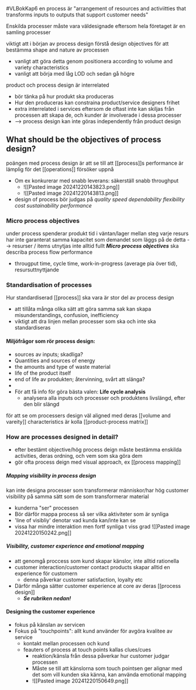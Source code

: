#VLBokKap6
en process är "arrangement of resources and activiitties that transforms inputs to outputs that support customer needs"

Enskilda processer måste vara väldesignade eftersom hela företaget är en samling processer

viktigt att i början av process design förstå design objectives för att bestämma shape and nature av processen
- vanligt att göra detta genom positionera according to volume and variety characteristics
- vanligt att börja med låg LOD och sedan gå högre

product och process design är interrelated
- bör tänka på hur produkt ska produceras
- Hur den produceras kan constraina product/service designers frihet
- extra interrelated i services eftersom de oftast inte kan skiljas från processen att skapa de, och kunder är involverade i dessa processer
- --> process design kan inte göras independently från product design

## What should be the objectives of process design?

poängen med process design är att se till att [[process]]s performance är lämplig för det [[operations]] försöker uppnå
- Om ex konkurerar med snabb leverans: säkerställ snabb throughput
	- ![[Pasted image 20241220143823.png]]
	- ![[Pasted image 20241220143813.png]]
- design of process bör judgas på *quality speed dependability flexibility cost sustainability performance*


### Micro process objectives
under process spenderar produkt tid i väntan/lager mellan steg
varje resurs har inte garanterat samma kapacitet som demandet som läggs på de
detta --> resurser / items utnytjas inte alltid fullt
***Micro process objectives*** ska describa process flow performance
- througput time, cycle time, work-in-progress (average pia över tid), resursuttnyttjande


### Standardisation of processes
Hur standardiserad [[process]] ska vara är stor del av process design
- att tillåta många olika sätt att göra samma sak kan skapa misunderstandings, confusion, inefficiency
- viktigt att dra linjen mellan processer som ska och inte ska standardiseras

#### Miljöfrågor som rör process design:
- sources av inputs; skadliga?
- Quantities and sources of energy
- the amounts and type of waste material
- life of the product itself
- end of life av produkten; återvinning, svårt att slänga?
- 
- För att få info för göra bästa valen: **Life cycle analysis**
	- analysera alla inputs och processer och produktens livslängd, efter den blir slängd

för att se om processers design väl aligned med deras [[volume and vareity]] characteristics är kolla [[product-process matrix]]

### How are processes designed in detail?
- efter bestämt objective/hög process deign måste bestämma enskilda activities, deras ordning, och vem som ska göra dem
- gör ofta process deign med visual approach, ex [[process mapping]]

##### Mapping visibility in process design
kan inte designa processer som transformerar människor/har hög customer visibility på samma sätt som de som transformerar material
- kunderna "ser" processen
- Bör därför mappa process så ser vilka aktiviteter som är synliga
- 'line of visibliy' denotar vad kunda kan/inte kan se
- vissa har mindre interaktion men fortf synliga t viss grad
![[Pasted image 20241220150242.png]]

##### Visibility, customer experience and emotional mapping
- att genomgå proccess som kund skapar känslor, inte alltid rationella
- customer interaction/customer contact products skapar alltid en experience för customern
	- denna påverkar customer satisfaction, loyalty etc
- Därför många sätter customer experience at core av deras [[process design]]
	- ***Se rubriken nedan!***

#### Designing the customer experience
- fokus på känslan av servicen
- Fokus på "touchpoints": allt kund använder för avgöra kvalitee av service
	- kontakt mellan processen och kund
	- feauters of process at touch points kallas clues/cues
		- reaktion/känsla från dessa påverkar hur customer judgar processen
		- Måste se till att känslorna som touch pointsen ger alignar med det som vill kunden ska känna, kan använda emotional mapping 
		- ![[Pasted image 20241220150649.png]]
